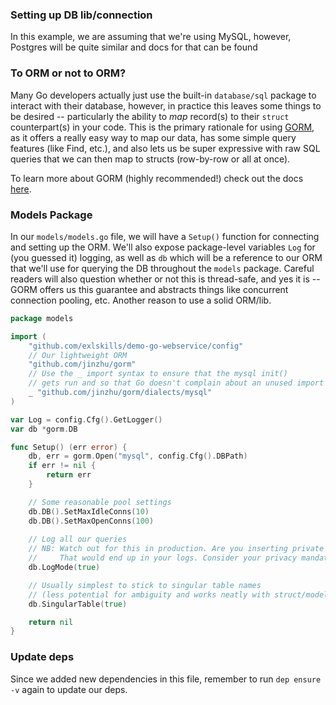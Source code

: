 ### Setting up DB lib/connection

In this example, we are assuming that we're using MySQL, however, Postgres will be quite similar and docs for that can be found 

### To ORM or not to ORM?

Many Go developers actually just use the built-in `database/sql` package to interact with their database, however, in practice this leaves some things to be desired -- particularly the ability to _map_ record(s) to their `struct` counterpart(s) in your code. This is the primary rationale for using [GORM](http://gorm.io/), as it offers a really easy way to map our data, has some simple query features (like Find, etc.), and also lets us be super expressive with raw SQL queries that we can then map to structs (row-by-row or all at once). 

To learn more about GORM (highly recommended!) check out the docs [here](http://gorm.io/docs/).

### Models Package

In our `models/models.go` file, we will have a `Setup()` function for connecting and setting up the ORM. We'll also expose package-level variables `Log` for (you guessed it) logging, as well as `db` which will be a reference to our ORM that we'll use for querying the DB throughout the `models` package. Careful readers will also question whether or not this is thread-safe, and yes it is -- GORM offers us this guarantee and abstracts things like concurrent connection pooling, etc. Another reason to use a solid ORM/lib.

```go
package models

import (
    "github.com/exlskills/demo-go-webservice/config"
    // Our lightweight ORM
    "github.com/jinzhu/gorm"
    // Use the _ import syntax to ensure that the mysql init()
    // gets run and so that Go doesn't complain about an unused import
	_ "github.com/jinzhu/gorm/dialects/mysql"
)

var Log = config.Cfg().GetLogger()
var db *gorm.DB

func Setup() (err error) {
	db, err = gorm.Open("mysql", config.Cfg().DBPath)
	if err != nil {
		return err
	}

    // Some reasonable pool settings
    db.DB().SetMaxIdleConns(10)
    db.DB().SetMaxOpenConns(100)
    
    // Log all our queries
    // NB: Watch out for this in production. Are you inserting private user data?
    //     That would end up in your logs. Consider your privacy mandate, adjust accordingly.
    db.LogMode(true)

    // Usually simplest to stick to singular table names
    // (less potential for ambiguity and works neatly with struct/model names)
	db.SingularTable(true)

	return nil
}

```

### Update deps

Since we added new dependencies in this file, remember to run `dep ensure -v` again to update our deps.
